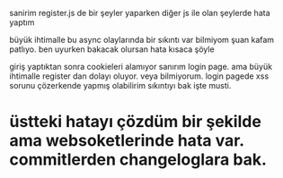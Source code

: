 sanirim register.js de bir şeyler yaparken diğer js ile olan şeylerde hata yaptım

büyük ihtimalle bu async olaylarında bir sıkıntı var bilmiyom şuan kafam patlıyo.
ben uyurken bakacak olursan hata kısaca şöyle

giriş yaptıktan sonra cookieleri alamıyor sanırım login page. ama büyük ihtimalle register dan dolayı oluyor. veya bilmiyorum. 
login pagede xss sorunu çözerkende yapmış olabilirim sıkıntıyı bak işte musti.


<h1>üstteki hatayı çözdüm bir şekilde ama websoketlerinde hata var. commitlerden changeloglara bak.
